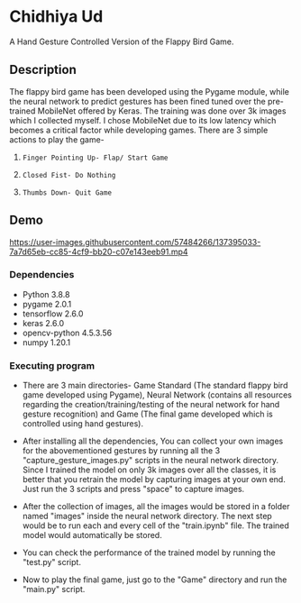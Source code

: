 # Chidhiya Ud

A Hand Gesture Controlled Version of the Flappy Bird Game.

## Description

The flappy bird game has been developed using the Pygame module, while the neural network to predict gestures has been fined tuned over the pre-trained 
MobileNet offered by Keras. The training was done over 3k images which I collected myself. I chose MobileNet due to its low latency which becomes a 
critical factor while developing games.
There are 3 simple actions to play the game-
1.     Finger Pointing Up- Flap/ Start Game
2.     Closed Fist- Do Nothing
3.     Thumbs Down- Quit Game

## Demo

https://user-images.githubusercontent.com/57484266/137395033-7a7d65eb-cc85-4cf9-bb20-c07e143eeb91.mp4


### Dependencies

* Python 3.8.8
* pygame 2.0.1
* tensorflow 2.6.0
* keras 2.6.0
* opencv-python 4.5.3.56
* numpy 1.20.1

### Executing program

* There are 3 main directories- Game Standard (The standard flappy bird game developed using Pygame), Neural Network (contains all resources
regarding the creation/training/testing of the neural network for hand gesture recognition) and Game (The final game developed which is controlled using hand
gestures).

* After installing all the dependencies, You can collect your own images for the abovementioned gestures by running all the 3 "capture_gesture_images.py" scripts 
in the neural network directory. Since I trained the model on only 3k images over all the classes, it is better that you retrain the model by capturing
images at your own end. Just run the 3 scripts and press "space" to capture images.

* After the collection of images, all the images would be stored in a folder named "images" inside the neural network directory. The next step would be to run 
each and every cell of the "train.ipynb" file. The trained model would automatically be stored.

* You can check the performance of the trained model by running the "test.py" script.

* Now to play the final game, just go to the "Game" directory and run the "main.py" script.
